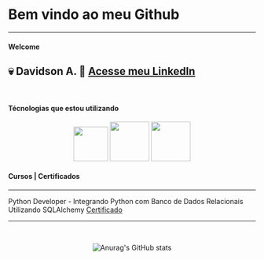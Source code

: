 # Bem vindo ao meu Github
---------------

#### Welcome

💀 Davidson A.
📄 [Acesse meu LinkedIn](http://br.linkedin.com/in/davidsonadasi)
------------------
<br>

#### Técnologias que estou utilizando

<p align="center">

<img src="https://cdn.jsdelivr.net/gh/devicons/devicon@latest/icons/python/python-plain-wordmark.svg" width="70px"/>
<img src="https://cdn.jsdelivr.net/gh/devicons/devicon@latest/icons/sqlite/sqlite-original-wordmark.svg" width="80px"/>
<img src="https://cdn.jsdelivr.net/gh/devicons/devicon@latest/icons/sqlalchemy/sqlalchemy-original.svg" width="80px"/>

</p>


 #### Cursos | Certificados
--------------------

Python Developer - Integrando Python com Banco de Dados Relacionais Utilizando SQLAlchemy [Certificado](https://www.dio.me/certificate/9C26CA5A/share)

------------------
<br>
<center>

![Anurag's GitHub stats](https://github-readme-stats.vercel.app/api?username=davidsonadasi&show_icons=true&theme=radical)

</center>